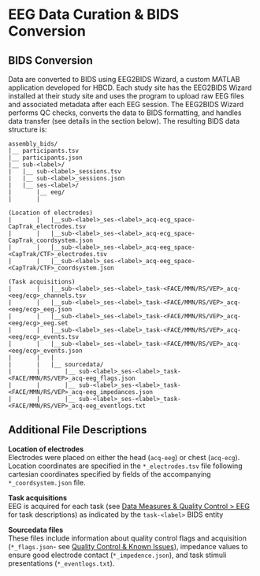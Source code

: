 # EEG Data Curation & BIDS Conversion

## BIDS Conversion
Data are converted to BIDS using EEG2BIDS Wizard, a custom MATLAB application developed for HBCD. Each study site has the EEG2BIDS Wizard installed at their study site and uses the program to upload raw EEG files and associated metadata after each EEG session. The EEG2BIDS Wizard performs QC checks, converts the data to BIDS formatting, and handles data transfer (see details in the section below). The resulting BIDS data structure is:
```
assembly_bids/ 
|__ participants.tsv
|__ participants.json 
|__ sub-<label>/
|   |__ sub-<label>_sessions.tsv
|   |__ sub-<label>_sessions.json
|   |__ ses-<label>/
|       |__ eeg/
|       |

(Location of electrodes)
|       |   |__sub-<label>_ses-<label>_acq-ecg_space-CapTrak_electrodes.tsv
|       |   |__sub-<label>_ses-<label>_acq-ecg_space-CapTrak_coordsystem.json
|       |   |__sub-<label>_ses-<label>_acq-eeg_space-<CapTrak/CTF>_electrodes.tsv
|       |   |__sub-<label>_ses-<label>_acq-eeg_space-<CapTrak/CTF>_coordsystem.json

(Task acquisitions)
|       |   |__sub-<label>_ses-<label>_task-<FACE/MMN/RS/VEP>_acq-<eeg/ecg>_channels.tsv
|       |   |__sub-<label>_ses-<label>_task-<FACE/MMN/RS/VEP>_acq-<eeg/ecg>_eeg.json
|       |   |__sub-<label>_ses-<label>_task-<FACE/MMN/RS/VEP>_acq-<eeg/ecg>_eeg.set
|       |   |__sub-<label>_ses-<label>_task-<FACE/MMN/RS/VEP>_acq-<eeg/ecg>_events.tsv
|       |   |__sub-<label>_ses-<label>_task-<FACE/MMN/RS/VEP>_acq-<eeg/ecg>_events.json
|       |   |
|       |   |__ sourcedata/
|       |       |__ sub-<label>_ses-<label>_task-<FACE/MMN/RS/VEP>_acq-eeg_flags.json
|       |       |__ sub-<label>_ses-<label>_task-<FACE/MMN/RS/VEP>_acq-eeg_impedances.json
|       |       |__ sub-<label>_ses-<label>_task-<FACE/MMN/RS/VEP>_acq-eeg_eventlogs.txt
```
## Additional File Descriptions
**Location of electrodes**    
Electrodes were placed on either the head (`acq-eeg`) or chest (`acq-ecg`). Location coordinates are specified in the `*_electrodes.tsv` file following cartesian coordinates specified by fields of the accompanying `*_coordsystem.json` file.

**Task acquisitions**      
EEG is acquired for each task (see [Data Measures & Quality Control > EEG](../measures/eeg/overview.md) for task descriptions) as indicated by the `task-<label>` BIDS entity

**Sourcedata files**    
These files include information about quality control flags and acquisition (`*_flags.json`- see [Quality Control & Known Issues](../measures/eeg/overview.md#quality-control-known-issues)), impedance values to ensure good electrode contact (`*_impedence.json`), and task stimuli presentations (`*_eventlogs.txt`).